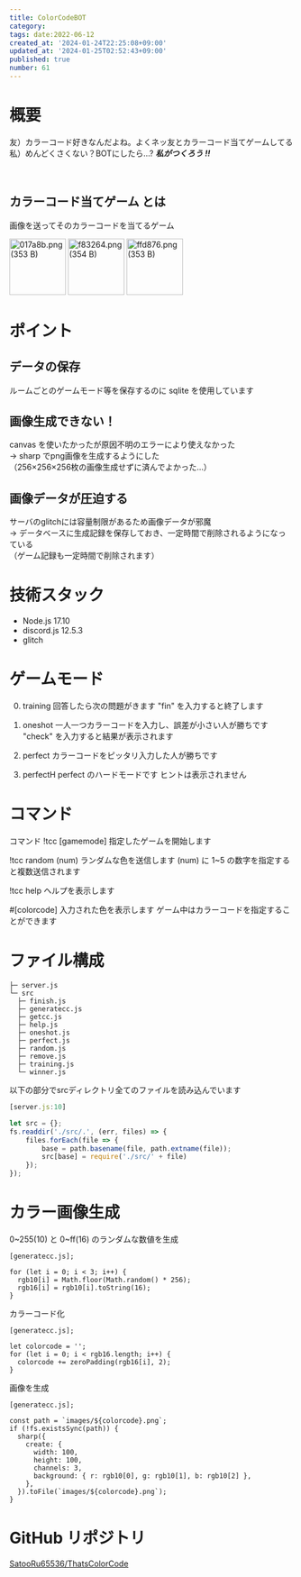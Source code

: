```yaml
---
title: ColorCodeBOT
category:
tags: date:2022-06-12
created_at: '2024-01-24T22:25:08+09:00'
updated_at: '2024-01-25T02:52:43+09:00'
published: true
number: 61
---
```


# 概要

友）カラーコード好きなんだよね。よくネッ友とカラーコード当てゲームしてる  
私）めんどくさくない？BOTにしたら...? **_私がつくろう !!_**

<br>

## カラーコード当てゲーム とは

画像を送ってそのカラーコードを当てるゲーム

<img width="100" alt="017a8b.png (353 B)" src="/images/articles/61/5e2395b3-82f1-4f3e-84a3-2b9efc20f6c1.png">
<img width="100" alt="f83264.png (354 B)" src="/images/articles/61/5b8e2d2d-3fab-432e-a8e2-104bdde1909c.png">
<img width="100" alt="ffd876.png (353 B)" src="/images/articles/61/91260b5c-aaef-4350-862e-32eb9d941533.png">

# ポイント

## データの保存

ルームごとのゲームモード等を保存するのに sqlite を使用しています

## 画像生成できない！

canvas を使いたかったが原因不明のエラーにより使えなかった  
→ sharp でpng画像を生成するようにした  
（256×256×256枚の画像生成せずに済んでよかった...）

## 画像データが圧迫する

サーバのglitchには容量制限があるため画像データが邪魔  
→ データベースに生成記録を保存しておき、一定時間で削除されるようになっている  
（ゲーム記録も一定時間で削除されます）

# 技術スタック

- Node.js 17.10
- discord.js 12.5.3
- glitch

# ゲームモード

0. training
   回答したら次の問題がきます
   "fin" を入力すると終了します
1. oneshot
   一人一つカラーコードを入力し、誤差が小さい人が勝ちです
   "check" を入力すると結果が表示されます
2. perfect
   カラーコードをピッタリ入力した人が勝ちです

3. perfectH
   perfect のハードモードです
   ヒントは表示されません

# コマンド

コマンド
!tcc [gamemode]
指定したゲームを開始します

!tcc random (num)
ランダムな色を送信します
(num) に 1~5 の数字を指定すると複数送信されます

!tcc help
ヘルプを表示します

#[colorcode]
入力された色を表示します
ゲーム中はカラーコードを指定することができます

# ファイル構成

```
├─ server.js
└─ src
  ├─ finish.js
  ├─ generatecc.js
  ├─ getcc.js
  ├─ help.js
  ├─ oneshot.js
  ├─ perfect.js
  ├─ random.js
  ├─ remove.js
  ├─ training.js
  └─ winner.js
```

以下の部分でsrcディレクトリ全てのファイルを読み込んでいます

```node:server.js
[server.js:10]

let src = {};
fs.readdir('./src/.', (err, files) => {
    files.forEach(file => {
        base = path.basename(file, path.extname(file));
        src[base] = require('./src/' + file)
    });
});
```

# カラー画像生成

0~255(10) と 0~ff(16) のランダムな数値を生成

```node
[generatecc.js];

for (let i = 0; i < 3; i++) {
  rgb10[i] = Math.floor(Math.random() * 256);
  rgb16[i] = rgb10[i].toString(16);
}
```

カラーコード化

```node
[generatecc.js];

let colorcode = '';
for (let i = 0; i < rgb16.length; i++) {
  colorcode += zeroPadding(rgb16[i], 2);
}
```

画像を生成

```node
[generatecc.js];

const path = `images/${colorcode}.png`;
if (!fs.existsSync(path)) {
  sharp({
    create: {
      width: 100,
      height: 100,
      channels: 3,
      background: { r: rgb10[0], g: rgb10[1], b: rgb10[2] },
    },
  }).toFile(`images/${colorcode}.png`);
}
```

# GitHub リポジトリ

[SatooRu65536/ThatsColorCode](https://github.com/SatooRu65536/ThatsColorCode)
